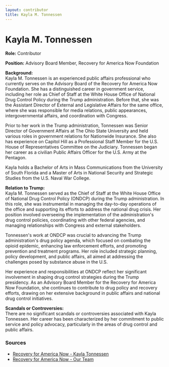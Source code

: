 ```yaml
---
layout: contributor  
title: Kayla M. Tonnessen
---
```


# Kayla M. Tonnessen

**Role:** Contributor

**Position:** Advisory Board Member, Recovery for America Now Foundation

**Background:**  
Kayla M. Tonnessen is an experienced public affairs professional who currently serves on the Advisory Board of the Recovery for America Now Foundation. She has a distinguished career in government service, including her role as Chief of Staff at the White House Office of National Drug Control Policy during the Trump administration. Before that, she was the Assistant Director of External and Legislative Affairs for the same office, where she was responsible for media relations, public appearances, intergovernmental affairs, and coordination with Congress.

Prior to her work in the Trump administration, Tonnessen was Senior Director of Government Affairs at The Ohio State University and held various roles in government relations for Nationwide Insurance. She also has experience on Capitol Hill as a Professional Staff Member for the U.S. House of Representatives Committee on the Judiciary. Tonnessen began her career as a civilian Public Affairs Officer for the U.S. Army at the Pentagon.

Kayla holds a Bachelor of Arts in Mass Communications from the University of South Florida and a Master of Arts in National Security and Strategic Studies from the U.S. Naval War College.

**Relation to Trump:**   
Kayla M. Tonnessen served as the Chief of Staff at the White House Office of National Drug Control Policy (ONDCP) during the Trump administration. In this role, she was instrumental in managing the day-to-day operations of the office and supporting its efforts to address the national drug crisis. Her position involved overseeing the implementation of the administration's drug control policies, coordinating with other federal agencies, and managing relationships with Congress and external stakeholders.

Tonnessen's work at ONDCP was crucial to advancing the Trump administration's drug policy agenda, which focused on combating the opioid epidemic, enhancing law enforcement efforts, and promoting prevention and treatment programs. Her role included strategic planning, policy development, and public affairs, all aimed at addressing the challenges posed by substance abuse in the U.S.

Her experience and responsibilities at ONDCP reflect her significant involvement in shaping drug control strategies during the Trump presidency. As an Advisory Board Member for the Recovery for America Now Foundation, she continues to contribute to drug policy and recovery efforts, drawing on her extensive background in public affairs and national drug control initiatives.

**Scandals or Controversies:**  
There are no significant scandals or controversies associated with Kayla Tonnessen. Her career has been characterized by her commitment to public service and policy advocacy, particularly in the areas of drug control and public affairs.

### Sources
- [Recovery for America Now - Kayla Tonnessen](https://www.recoveryforamerica.org/kayla-tonnessen)
- [Recovery for America Now - Our Team](https://www.recoveryforamerica.org/who-we-are)
